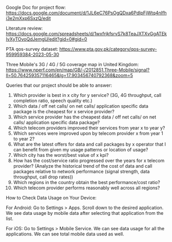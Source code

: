Google Doc for project flow: https://docs.google.com/document/d/1JL6eC76PsOgQDxa6PdIpFjWtq4nIfhi3e2mXxp6SxzQ/edit

Literature review: https://docs.google.com/spreadsheets/d/1wxfrjkfsrvS7k8TeaJXTXvGgATEkIvXyTOvoQdJemgU/edit?gid=0#gid=0

PTA qos-survey dataset: https://www.pta.gov.pk/category/qos-survey-959959384-2023-05-30

Three Mobile's 3G / 4G / 5G coverage map in United Kingdom: https://www.nperf.com/en/map/GB/-/2012851.Three-Mobile/signal?ll=50.764259357116465&lg=17.903456740792368&zoom=5

Queries that our project should be able to answer:

1. Which provider is best in x city for y service? (3G, 4G throughput, call completion ratio, speech quality etc.)
2. Which data / off net calls/ on net calls/ application specific data package is the cheapest for x service provider?
3. Which service provider has the cheapest data / off net calls/ on net calls/ application specific data package?
4. Which telecom providers improved their services from year x to year y?
5. Which services were improved upon by telecom provider x from year 1 to year 2?
6. What are the latest offers for data and call packages by x operator that I can benefit from given my usage patterns or location of usage?
7. Which city has the worst/best value of x kpi?
8. How has the cost/service ratio progressed over the years for x telecom provider? (Analyze the historical trend of the cost of data and
call packages relative to network performance (signal strength, data throughput, call drop rates))
9. Which regions in the country obtain the best performance/cost ratio?
10. Which telecom provider performs reasonably well across all regions?

How to Check Data Usage on Your Device:

For Android:
Go to Settings > Apps. Scroll down to the desired application. We see data usage by mobile data after selecting that application from the list.

For iOS:
Go to Settings > Mobile Service. We can see data usage for all the applications.
We can see total mobile data used as well.
